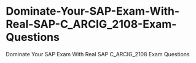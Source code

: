 # Dominate-Your-SAP-Exam-With-Real-SAP-C_ARCIG_2108-Exam-Questions
Dominate Your SAP Exam With Real SAP C_ARCIG_2108 Exam Questions
